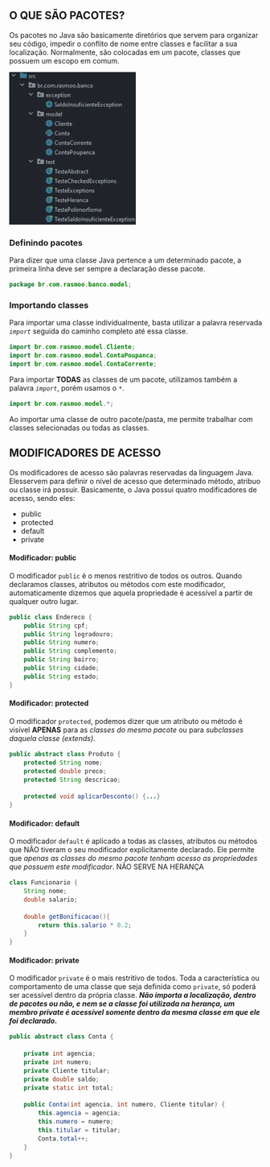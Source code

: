 ## O QUE SÃO PACOTES?
Os pacotes no Java são basicamente diretórios que servem para organizar seu código, impedir o conflito de nome entre classes
e facilitar a sua localização.
Normalmente, são colocadas em um pacote, classes que possuem um escopo em comum.

![img.png](img.png)

### Definindo pacotes
Para dizer que uma classe Java pertence a um determinado pacote, a primeira linha deve ser sempre a declaração desse pacote.

```java
package br.com.rasmoo.banco.model;
```

### Importando classes
Para importar uma classe individualmente, basta utilizar a palavra reservada _`import`_ seguida do caminho completo até essa classe.

```java
import br.com.rasmoo.model.Cliente;
import br.com.rasmoo.model.ContaPoupanca;
import br.com.rasmoo.model.ContaCorrente;
```

Para importar **TODAS** as classes de um pacote, utilizamos também a palavra _`import`_, porém usamos o `*`.

```java
import br.com.rasmoo.model.*;
```

Ao importar uma classe de outro pacote/pasta, me permite trabalhar com classes selecionadas ou todas as classes.

## MODIFICADORES DE ACESSO
Os modificadores de acesso são palavras reservadas da linguagem Java. Elesservem para definir o nível de acesso que
determinado método, atribuo ou classe irá possuir.
Basicamente, o Java possui quatro modificadores de acesso, sendo eles:
- public
- protected
- default
- private

#### Modificador: public
O modificador `public` é o menos restritivo de todos os outros. Quando declaramos classes, atributos ou métodos com este
modificador, automaticamente dizemos que aquela propriedade é acessível a partir de qualquer outro lugar.

```java
public class Endereco {
    public String cpf;
    public String logradouro;
    public String numero;
    public String complemento;
    public String bairro;
    public String cidade;
    public String estado;
}
```

#### Modificador: protected
O modificador `protected`, podemos dizer que um atributo ou método é visível **APENAS** para as _classes do mesmo pacote_ ou para
_subclasses daquela classe (extends)_.

```java
public abstract class Produto {
    protected String nome;
    protected double preco;
    protected String descricao;
    
    protected void aplicarDesconto() {...}
}
```

#### Modificador: default
O modificador `default` é aplicado a todas as classes, atributos ou métodos que NÃO tiveram o seu modificador explicitamente declarado.
Ele permite que _apenas as classes do mesmo pacote tenham acesso as propriedades que possuem este modificador_. NÃO SERVE NA HERANÇA

```java
class Funcionario {
    String nome;
    double salario;
    
    double getBonificacao(){
        return this.salario * 0.2;
    }
}
```

#### Modificador: private
O modificador `private` é o mais restritivo de todos. Toda a característica ou comportamento de uma classe que seja definida
como `private`, só poderá ser acessível dentro da própria classe.
_**Não importa a localização, dentro de pacotes ou não, e nem se a classe foi utilizada na herança, um membro private é 
acessível somente dentro da mesma classe em que ele foi declarado.**_

```java
public abstract class Conta {  

    private int agencia;
    private int numero;
    private Cliente titular;
    private double saldo;
    private static int total;
    
    public Conta(int agencia, int numero, Cliente titular) {
        this.agencia = agencia;
        this.numero = numero;
        this.titular = titular;
        Conta.total++;
    }
}
```